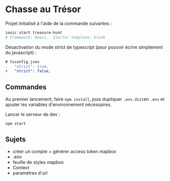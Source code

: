 # Chasse au Trésor

Projet initialisé à l'aide de la commande suivantes :
```sh
ionic start treasure-hunt
# Framework: React,  Starter template: blank
```

Désactivation du mode strict de typescript (pour pouvoir écrire simplement du javascript) :
```diff
# tsconfig.json
-   "strict": true,
+   "strict": false,
```

## Commandes

Au premier lancement, faire `npm install`, puis dupliquer `.env.dist`en `.env` et ajouter les variables d'environnement nécessaires.

Lancer le serveur de dev :
```
npm start
```

## Sujets

- créer un compte + générer access token mapbox
- .env
- feuille de styles mapbox
- Context
- paramètres d'url

